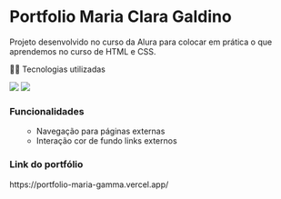 <h1>Portfolio Maria Clara Galdino</h1>

<p> Projeto desenvolvido no curso da Alura para colocar em prática o que aprendemos no curso de HTML e CSS.</p

<p> 👩‍💻 Tecnologias utilizadas</p>  


<div>
  <img src="https://img.shields.io/badge/HTML-239120?style=for-the-badge&logo=html5&logoColor=white">
  <img src="https://img.shields.io/badge/CSS-239120?&style=for-the-badge&logo=css3&logoColor=white">
</div>

<h3>Funcionalidades</h3>
<ol>
  <ul>
    <li> Navegação para páginas externas</li>
    <li> Interação cor de fundo links externos </li>
  </ul>
</ol>

<h3>Link do portfólio</h3>
https://portfolio-maria-gamma.vercel.app/
